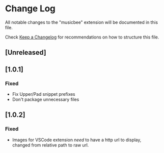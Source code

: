 # Change Log

All notable changes to the "musicbee" extension will be documented in this file.

Check [Keep a Changelog](http://keepachangelog.com/) for recommendations on how to structure this file.

## [Unreleased]
  
## [1.0.1]

### Fixed

- Fix Upper/Pad snippet prefixes
- Don't package unnecessary files
  
## [1.0.2]

### Fixed

- Images for VSCode extension *need* to have a http url to display, changed from relative path to raw url.

